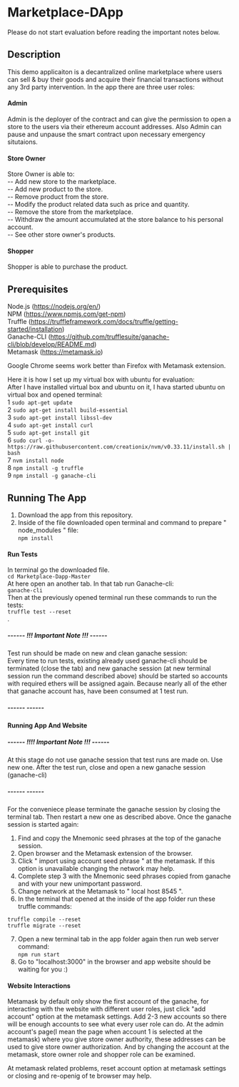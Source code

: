 # Marketplace-DApp
Please do not start evaluation before reading the important notes below.

## Description
This demo applicaiton is a decantralized online marketplace where users can sell & buy their goods and acquire their financial transactions without any 3rd party intervention. In the app there are three user roles:
#### Admin
Admin is the deployer of the contract and can give the permission to open a store to the users via their ethereum account addresses. Also Admin can pause and unpause the smart contract upon necessary emergency situtaions.
#### Store Owner
Store Owner is able to:  
-- Add new store to the marketplace.  
-- Add new product to the store.  
-- Remove product from the store.  
-- Modify the product related data such as price and quantity.  
-- Remove the store from the marketplace.  
-- Withdraw the amount accumulated at the store balance to his personal account.  
-- See other store owner's products.
#### Shopper
Shopper is able to purchase the product.
## Prerequisites
Node.js (https://nodejs.org/en/)  
NPM (https://www.npmjs.com/get-npm)  
Truffle (https://truffleframework.com/docs/truffle/getting-started/installation)   
Ganache-CLI (https://github.com/trufflesuite/ganache-cli/blob/develop/README.md)  
Metamask (https://metamask.io)  

Google Chrome seems work better than Firefox with Metamask extension.  
  
Here it is how I set up my virtual box with ubuntu for evaluation:  
After I have installed virtual box and ubuntu on it, I hava started ubuntu on virtual box and opened terminal:    
1 ```sudo apt-get update```  
2 ```sudo apt-get install build-essential```  
3 ```sudo apt-get install libssl-dev```  
4 ```sudo apt-get install curl```  
5 ```sudo apt-get install git```  
6 ```sudo curl -o- https://raw.githubusercontent.com/creationix/nvm/v0.33.11/install.sh | bash```  
7 ```nvm install node```  
8 ```npm install -g truffle```  
9 ```npm install -g ganache-cli```  
## Running The App
1. Download the app from this repository.  
2. Inside of the file downloaded open terminal and command to prepare " node_modules " file:  
```npm install```  
#### Run Tests
In terminal go the downloaded file.  
```cd Marketplace-Dapp-Master```  
At here open an another tab. In that tab run Ganache-cli:    
```ganache-cli```  
Then at the previously opened terminal run these commands to run the tests:    
``` truffle test --reset ```   
.  
##### ------ !!! Important Note !!! ------
Test run should be made on new and clean ganache session:  
Every time to run tests, existing already used ganache-cli should be terminated (close the tab) and new ganache session (at new terminal session run the command described above) should be started so accounts with required ethers will be assigned again. Because nearly all of the ether that ganache account has, have been consumed at 1 test run.  
##### ------ ------ 
#### Running App And Website
##### ------ !!!! Important Note !!! ------
At this stage do not use ganache session that test runs are made on. Use new one. After the test run, close and open a new ganache session (ganache-cli)  
##### ------ ------  
For the conveniece please terminate the ganache session by closing the terminal tab. Then restart a new one as described above. Once the ganache session is started again:  
1. Find and copy the Mnemonic seed phrases at the top of the ganache session.  
2. Open browser and the Metamask extension of the browser.
3. Click " import using account seed phrase " at the metamask. If this option is unavailable changing the network may help.  
4. Complete step 3 with the Mnemonic seed phrases copied from ganache and with your new unimportant password. 
5. Change network at the Metamask to " local host 8545 ".   
6. In the terminal that opened at the inside of the app folder run these truffle commands:  
```
truffle compile --reset
truffle migrate --reset
```
7. Open a new terminal tab in the app folder again then run web server command:  
```npm run start```
8. Go to "localhost:3000" in the browser and app website should be waiting for you :)
#### Website Interactions
Metamask by default only show the first account of the ganache, for interacting with the website with different user roles, just click "add account" option at the metamask settings. Add 2-3 new accounts so there will be enough accounts to see what every user role can do. At the admin account's page(I mean the page when account 1 is selected at the metamask) where you give store owner authority, these addresses can be used to give store owner authorization. And by changing the account at the metamask, store owner role and shopper role can be examined.

At metamask related problems, reset account option at metamask settings or closing and re-openig of te browser may help.

